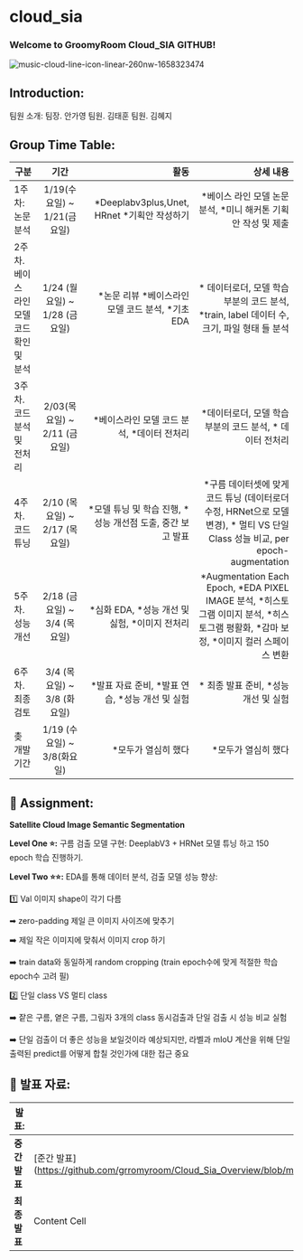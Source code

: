 # cloud_sia
### Welcome to GroomyRoom Cloud_SIA GITHUB!
![music-cloud-line-icon-linear-260nw-1658323474](https://user-images.githubusercontent.com/79895378/156993388-a1e8ff82-a524-4d7c-9837-ae9b9648aac5.jpeg)

## Introduction:

팀원 소개:
팀장. 안가영
팀원. 김태훈
팀원. 김혜지

## Group Time Table:

| 구분           | 기간           |   활동   | 상세 내용| 
| ------------- |:-------------:| -------:|-------:|
| 1주차: 논문 분석  | 1/19(수요일) ~ 1/21(금요일) |*Deeplabv3plus,Unet, HRnet *기획안 작성하기| *베이스 라인 모델 논문 분석, *미니 해커톤 기획안 작성 및 제출 | 
| 2주차. 베이스 라인 모델 코드 확인 및 분석  | 1/24 (월요일)  ~  1/28 (금요일)  | *논문 리뷰 *베이스라인 모델 코드 분석, *기초 EDA |* 데이터로더, 모델 학습 부분의 코드 분석, *train, label 데이터 수, 크기, 파일 형태 들 분석  
|3주차. 코드 분석 및 전처리 | 2/03(목요일) ~ 2/11 (금요일) | *베이스라인 모델 코드 분석, *데이터 전처리      | *데이터로더, 모델 학습 부분의 코드 분석, * 데이터 전처리 |   
| 4주차. 코드 튜닝 | 2/10 (목요일) ~ 2/17 (목요일) |  *모델 튜닝 및 학습 진행, *성능 개선점 도출, 중간 보고 발표 | *구름 데이터셋에 맞게 코드 튜닝 (데이터로더 수정, HRNet으로 모델 변경), * 멀티 VS 단일 Class 성늘 비교, per epoch-augmentation |
| 5주차. 성능 개선| 2/18 (금요일) ~ 3/4 (목요일) | *심화 EDA, *성능 개선 및 싫험, *이미지 전처리|*Augmentation Each Epoch, *EDA PIXEL IMAGE 분석, *히스토그램 이미지 분석, *히스토그램 평활화, *감마 보정, *이미지 컬러 스페이스 변환 |   
|6주차. 최종 검토 | 3/4 (목요일) ~ 3/8 (화요일) | *발표 자료 준비, *발표 연습, *성능 개선 및 실험 |* 최종 발표 준비, *성능 개선 및 실험|   
|촞 개발기간 | 1/19 (수요일) ~ 3/8(화요일) | *모두가 열심히 했다    |*모두가 열심히 했다 |

## 📓 Assignment:

**Satellite Cloud Image Semantic Segmentation**

**Level One ⭐:**  구름 검출 모델 구현:
DeeplabV3 + HRNet 모델 튜닝 하고 150 epoch 학습 진행하기. 

**Level Two ⭐⭐:** EDA를 통해 데이터 분석, 검출 모델 성능 향상:

1️⃣ Val 이미지 shape이 각기 다름 

➡ zero-padding 제일 큰 이미지 사이즈에 맞추기

➡️ 제일 작은 이미지에 맞춰서 이미지 crop 하기

➡️ train data와 동일하게 random cropping (train epoch수에 맞게 적절한 학습 epoch수 고려 필)


2️⃣ 단일 class VS 멀티 class

➡️ 잩은 구름, 옅은 구름, 그림자 3개의 class 동시검출과 단일 검출 시 성능 비교 실험

➡️ 단일 검출이 더 좋은 성능을 보일것이라 예상되지만,
라벨과 mIoU 계산을 위해 단일 출력된 predict를 어떻게 합칠 것인가에 대한 접근 중요

## 💬 발표 자료:
| **밢표:**   | **링크:** | 
| ------------- | ------------- |
| **중간 발표**  | [준간 발표](https://github.com/grromyroom/Cloud_Sia_Overview/blob/main/%E1%84%87%E1%85%A1%E1%86%AF%E1%84%91%E1%85%AD%20%E1%84%8C%E1%85%A1%E1%84%85%E1%85%AD/%E1%84%8C%E1%85%AE%E1%86%BC%E1%84%80%E1%85%A1%E1%86%AB%E1%84%87%E1%85%A1%E1%86%AF%E1%84%91%E1%85%AD%20(%E1%84%8B%E1%85%A1%E1%86%AB%E1%84%80%E1%85%A1%E1%84%8B%E1%85%A7%E1%86%BC%2C%20%E1%84%80%E1%85%B5%E1%86%B7%E1%84%90%E1%85%A2%E1%84%92%E1%85%AE%E1%86%AB%2C%20%E1%84%80%E1%85%B5%E1%86%B7%E1%84%92%E1%85%A8%E1%84%8C%E1%85%B5).pdf |
| **최종 발표**  | Content Cell  |
